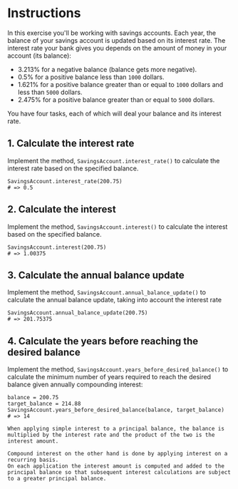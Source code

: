 # Instructions

In this exercise you'll be working with savings accounts.
Each year, the balance of your savings account is updated based on its interest rate.
The interest rate your bank gives you depends on the amount of money in your account (its balance):

- 3.213% for a negative balance (balance gets more negative).
- 0.5% for a positive balance less than `1000` dollars.
- 1.621% for a positive balance greater than or equal to `1000` dollars and less than `5000` dollars.
- 2.475% for a positive balance greater than or equal to `5000` dollars.

You have four tasks, each of which will deal your balance and its interest rate.

## 1. Calculate the interest rate

Implement the method, `SavingsAccount.interest_rate()` to calculate the interest rate based on the specified balance.

```Crystal
SavingsAccount.interest_rate(200.75)
# => 0.5
```

## 2. Calculate the interest

Implement the method, `SavingsAccount.interest()` to calculate the interest based on the specified balance.

```Crystal
SavingsAccount.interest(200.75)
# => 1.00375
```

## 3. Calculate the annual balance update

Implement the method, `SavingsAccount.annual_balance_update()` to calculate the annual balance update, taking into account the interest rate

```Crystal
SavingsAccount.annual_balance_update(200.75)
# => 201.75375
```

## 4. Calculate the years before reaching the desired balance

Implement the method, `SavingsAccount.years_before_desired_balance()` to calculate the minimum number of years required to reach the desired balance given annually compounding interest:

```Crystal
balance = 200.75
target_balance = 214.88
SavingsAccount.years_before_desired_balance(balance, target_balance)
# => 14
```

```exercism/note
When applying simple interest to a principal balance, the balance is multiplied by the interest rate and the product of the two is the interest amount.

Compound interest on the other hand is done by applying interest on a recurring basis.
On each application the interest amount is computed and added to the principal balance so that subsequent interest calculations are subject to a greater principal balance.
```
